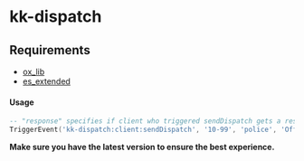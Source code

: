 # kk-dispatch

## Requirements
- [ox_lib](https://github.com/overextended/ox_lib)
- [es_extended](https://github.com/esx-framework/esx-legacy/tree/main/%5Besx%5D/es_extended)

#### Usage

```lua
-- "response" specifies if client who triggered sendDispatch gets a response if somebody is responding to he's call.
TriggerEvent('kk-dispatch:client:sendDispatch', '10-99', 'police', 'Officer down', response)

```

**Make sure you have the latest version to ensure the best experience.**